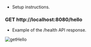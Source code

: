 - Setup instructions.
### GET http://localhost:8080/hello
- Example of the /health API response.

![getHello](/assets/getHello.png)